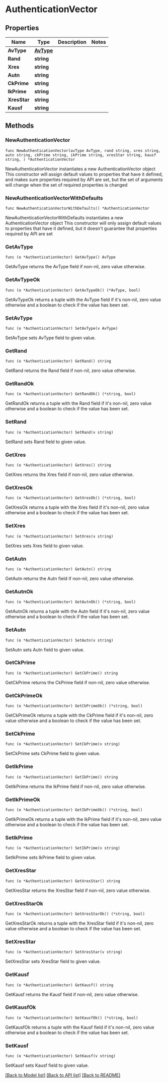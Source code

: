 # AuthenticationVector

## Properties

Name | Type | Description | Notes
------------ | ------------- | ------------- | -------------
**AvType** | [**AvType**](AvType.md) |  | 
**Rand** | **string** |  | 
**Xres** | **string** |  | 
**Autn** | **string** |  | 
**CkPrime** | **string** |  | 
**IkPrime** | **string** |  | 
**XresStar** | **string** |  | 
**Kausf** | **string** |  | 

## Methods

### NewAuthenticationVector

`func NewAuthenticationVector(avType AvType, rand string, xres string, autn string, ckPrime string, ikPrime string, xresStar string, kausf string, ) *AuthenticationVector`

NewAuthenticationVector instantiates a new AuthenticationVector object
This constructor will assign default values to properties that have it defined,
and makes sure properties required by API are set, but the set of arguments
will change when the set of required properties is changed

### NewAuthenticationVectorWithDefaults

`func NewAuthenticationVectorWithDefaults() *AuthenticationVector`

NewAuthenticationVectorWithDefaults instantiates a new AuthenticationVector object
This constructor will only assign default values to properties that have it defined,
but it doesn't guarantee that properties required by API are set

### GetAvType

`func (o *AuthenticationVector) GetAvType() AvType`

GetAvType returns the AvType field if non-nil, zero value otherwise.

### GetAvTypeOk

`func (o *AuthenticationVector) GetAvTypeOk() (*AvType, bool)`

GetAvTypeOk returns a tuple with the AvType field if it's non-nil, zero value otherwise
and a boolean to check if the value has been set.

### SetAvType

`func (o *AuthenticationVector) SetAvType(v AvType)`

SetAvType sets AvType field to given value.


### GetRand

`func (o *AuthenticationVector) GetRand() string`

GetRand returns the Rand field if non-nil, zero value otherwise.

### GetRandOk

`func (o *AuthenticationVector) GetRandOk() (*string, bool)`

GetRandOk returns a tuple with the Rand field if it's non-nil, zero value otherwise
and a boolean to check if the value has been set.

### SetRand

`func (o *AuthenticationVector) SetRand(v string)`

SetRand sets Rand field to given value.


### GetXres

`func (o *AuthenticationVector) GetXres() string`

GetXres returns the Xres field if non-nil, zero value otherwise.

### GetXresOk

`func (o *AuthenticationVector) GetXresOk() (*string, bool)`

GetXresOk returns a tuple with the Xres field if it's non-nil, zero value otherwise
and a boolean to check if the value has been set.

### SetXres

`func (o *AuthenticationVector) SetXres(v string)`

SetXres sets Xres field to given value.


### GetAutn

`func (o *AuthenticationVector) GetAutn() string`

GetAutn returns the Autn field if non-nil, zero value otherwise.

### GetAutnOk

`func (o *AuthenticationVector) GetAutnOk() (*string, bool)`

GetAutnOk returns a tuple with the Autn field if it's non-nil, zero value otherwise
and a boolean to check if the value has been set.

### SetAutn

`func (o *AuthenticationVector) SetAutn(v string)`

SetAutn sets Autn field to given value.


### GetCkPrime

`func (o *AuthenticationVector) GetCkPrime() string`

GetCkPrime returns the CkPrime field if non-nil, zero value otherwise.

### GetCkPrimeOk

`func (o *AuthenticationVector) GetCkPrimeOk() (*string, bool)`

GetCkPrimeOk returns a tuple with the CkPrime field if it's non-nil, zero value otherwise
and a boolean to check if the value has been set.

### SetCkPrime

`func (o *AuthenticationVector) SetCkPrime(v string)`

SetCkPrime sets CkPrime field to given value.


### GetIkPrime

`func (o *AuthenticationVector) GetIkPrime() string`

GetIkPrime returns the IkPrime field if non-nil, zero value otherwise.

### GetIkPrimeOk

`func (o *AuthenticationVector) GetIkPrimeOk() (*string, bool)`

GetIkPrimeOk returns a tuple with the IkPrime field if it's non-nil, zero value otherwise
and a boolean to check if the value has been set.

### SetIkPrime

`func (o *AuthenticationVector) SetIkPrime(v string)`

SetIkPrime sets IkPrime field to given value.


### GetXresStar

`func (o *AuthenticationVector) GetXresStar() string`

GetXresStar returns the XresStar field if non-nil, zero value otherwise.

### GetXresStarOk

`func (o *AuthenticationVector) GetXresStarOk() (*string, bool)`

GetXresStarOk returns a tuple with the XresStar field if it's non-nil, zero value otherwise
and a boolean to check if the value has been set.

### SetXresStar

`func (o *AuthenticationVector) SetXresStar(v string)`

SetXresStar sets XresStar field to given value.


### GetKausf

`func (o *AuthenticationVector) GetKausf() string`

GetKausf returns the Kausf field if non-nil, zero value otherwise.

### GetKausfOk

`func (o *AuthenticationVector) GetKausfOk() (*string, bool)`

GetKausfOk returns a tuple with the Kausf field if it's non-nil, zero value otherwise
and a boolean to check if the value has been set.

### SetKausf

`func (o *AuthenticationVector) SetKausf(v string)`

SetKausf sets Kausf field to given value.



[[Back to Model list]](../README.md#documentation-for-models) [[Back to API list]](../README.md#documentation-for-api-endpoints) [[Back to README]](../README.md)


